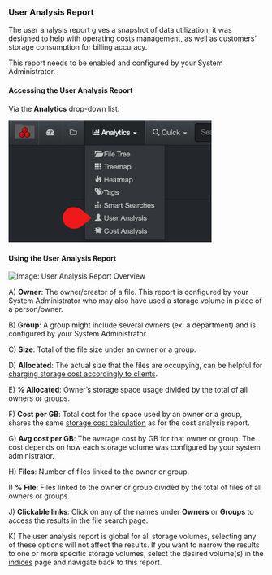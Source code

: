<h3 id="user_analysis">User Analysis Report</h3>

The user analysis  report gives a snapshot of data utilization; it was designed to help with operating costs  management, as well as customers’ storage consumption for billing accuracy.

This report needs to be enabled and configured by your System Administrator.

#### Accessing the User Analysis Report

Via the  **Analytics**  drop-down list:

<img src="images/image_analytics_user_analysis_access_via_analytics_dropdown.png" width="400">

#### Using the User Analysis Report

![Image: User Analysis Report Overview](https://www.diskoverdata.com/wp-content/uploads/2021/10/screenshot_diskover_analytics_user_analysis_overview.png)

A) **Owner**: The owner/creator of a file. This report is configured by your System Administrator who may also have used a storage volume in place of a person/owner.

B) **Group**: A group might include several owners (ex: a department) and is configured by your System Administrator.

C) **Size**: Total of the file size under an owner or a group.

D) **Allocated**: The actual size that the files are occupying, can be helpful for [charging storage cost accordingly to clients](#cost_analysis).

E) **% Allocated**: Owner’s storage space usage divided by the total of all owners or groups.

F) **Cost per GB**: Total cost for the space used by an owner or a group, shares the same [storage cost calculation](#cost_config) as for the cost analysis report.

G) **Avg cost per GB**: The average cost by GB for that owner or group. The cost depends on how each storage volume was configured by your system administrator.

H) **Files**: Number of files linked to the owner or group.

I) **% File**: Files linked to the owner or group divided by the total of files of all owners or groups.

J) **Clickable links**: Click on any of the names under  **Owners**  or  **Groups**  to access the results in the file search page.

K) The user analysis  report is global for all storage volumes, selecting any of these options will not affect the results. If you want to narrow the results to one or more specific storage volumes, select the desired volume(s) in the [indices](#indices) page and navigate back to this report.
